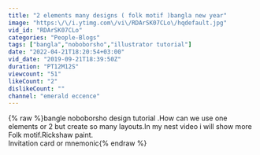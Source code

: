 ```yaml
---
title: "2 elements many designs ( folk motif )bangla new year"
image: "https:\/\/i.ytimg.com\/vi\/RDArSK07CLo\/hqdefault.jpg"
vid_id: "RDArSK07CLo"
categories: "People-Blogs"
tags: ["bangla","noboborsho","illustrator tutorial"]
date: "2022-04-21T18:20:54+03:00"
vid_date: "2019-09-21T18:39:50Z"
duration: "PT12M12S"
viewcount: "51"
likeCount: "2"
dislikeCount: ""
channel: "emerald eccence"
---
```

{% raw %}bangle noboborsho design tutorial .How can we use one elements or 2 but create so many layouts.In my nest video i will show more Folk motif.Rickshaw paint.<br />Invitation card or mnemonic{% endraw %}
